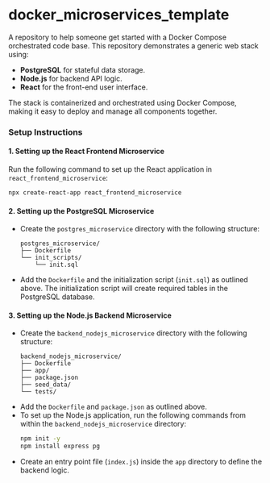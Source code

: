 # docker_microservices_template
A repository to help someone get started with a Docker Compose orchestrated code base. This repository demonstrates a generic web stack using:

- **PostgreSQL** for stateful data storage.
- **Node.js** for backend API logic.
- **React** for the front-end user interface.

The stack is containerized and orchestrated using Docker Compose, making it easy to deploy and manage all components together.

### Setup Instructions

#### 1. Setting up the React Frontend Microservice
Run the following command to set up the React application in `react_frontend_microservice`:
```sh
npx create-react-app react_frontend_microservice
```

#### 2. Setting up the PostgreSQL Microservice
- Create the `postgres_microservice` directory with the following structure:
  ```
  postgres_microservice/
  ├── Dockerfile
  └── init_scripts/
      └── init.sql
  ```
- Add the `Dockerfile` and the initialization script (`init.sql`) as outlined above. The initialization script will create required tables in the PostgreSQL database.

#### 3. Setting up the Node.js Backend Microservice
- Create the `backend_nodejs_microservice` directory with the following structure:
  ```
  backend_nodejs_microservice/
  ├── Dockerfile
  ├── app/
  ├── package.json
  ├── seed_data/
  └── tests/
  ```
- Add the `Dockerfile` and `package.json` as outlined above.
- To set up the Node.js application, run the following commands from within the `backend_nodejs_microservice` directory:
  ```sh
  npm init -y
  npm install express pg
  ```
- Create an entry point file (`index.js`) inside the `app` directory to define the backend logic.
